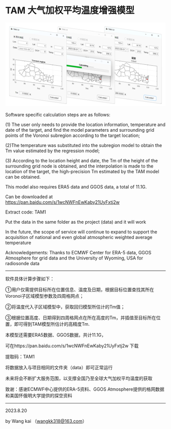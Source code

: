 # TAM 大气加权平均温度增强模型

![image](tam.png)

Software specific calculation steps are as follows:

(1) The user only needs to provide the location information, temperature and date of the target, and find the model parameters and surrounding grid points of the Voronoi subregion according to the target location;

(2)The temperature was substituted into the subregion model to obtain the Tm value estimated by the regression model;

(3) According to the location height and date, the Tm of the height of the surrounding grid node is obtained, and the interpolation is made to the location of the target, the high-precision Tm estimated by the TAM model can be obtained.

This model also requires ERA5 data and GGOS data, a total of 11.1G.

Can be downloaded at https://pan.baidu.com/s/1wcNWFnEwKaby21UyFxtj2w

Extract code: TAM1

Put the data in the same folder as the project (data) and it will work

In the future, the scope of service will continue to expand to support the acquisition of national and even global atmospheric weighted average temperature

Acknowledgements: Thanks to ECMWF Center for ERA-5 data, GGOS Atmosphere for grid data and the University of Wyoming, USA for radiosonde data

---------------------------------------------------------------------------------------------

软件具体计算步骤如下：

①用户仅需提供目标所在位置信息、温度及日期，根据目标位置查找其所在Voronoi子区域模型参数及四周格网点；

②将温度代入子区域模型中，获取回归模型所估计的Tm值；

③根据位置高度、日期得到四周格网点在所在高度的Tm，并插值至目标所在位置，即可得到TAM模型所估计的高精度Tm.

本模型还需要ERA5数据、GGOS数据，共计11.1G，

可在https://pan.baidu.com/s/1wcNWFnEwKaby21UyFxtj2w 下载

提取码：TAM1 

将数据放入与项目相同的文件夹（data）即可正常运行

未来将会不断扩大服务范围，以支撑全国乃至全球大气加权平均温度的获取

致谢：感谢ECMWF中心提供的ERA-5资料、GGOS Atmosphere提供的格网数据和美国怀俄明大学提供的探空资料

----------------------------------------------------------------------------------------------

2023.8.20

by  Wang kai  （wangkk318@163.com）
